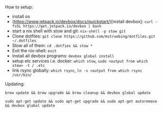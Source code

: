 How to setup:

* install os
* (https://www.jetpack.io/devbox/docs/quickstart/)[install devbox]: `curl -fsSL https://get.jetpack.io/devbox | bash` 
* start a nix shell with stow and git: `nix-shell -p stow git`
* Clone dotfiles: `git clone https://github.com/mstruebing/dotfiles.git ~/.dotfiles`
* Stow all of them: `cd .dotfies && stow *`
* Exit the nix-shell: `exit`
* Install all devbox programs: `devbox global install`
* setup etc services i.e. docker: `which stow`, `sudo <output from which stow> -t / .etc`
* link rsync globally: `which rsync`, `ln -s <output from which rsync /usr/bin/`




Updating:

`brew update && brew upgrade && brew cleanup && devbox global update`

`sudo apt-get update && sudo apt-get upgrade && sudo apt-get autoremove && devbox global update`
